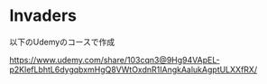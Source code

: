 # Invaders

以下のUdemyのコースで作成

https://www.udemy.com/share/103cqn3@9Hg94VApEL-p2KlefLbhtL6dygqbxmHgQ8VWtOxdnR1IAngkAalukAgptULXXfRX/
